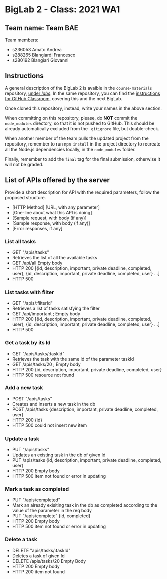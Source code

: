 # BigLab 2 - Class: 2021 WA1

## Team name: Team BAE

Team members:
* s236053 Amato Andrea
* s288265 Blangiardi Francesco
* s280192 Blangiari Giovanni

## Instructions

A general description of the BigLab 2 is avaible in the `course-materials` repository, [under _labs_](https://github.com/polito-WA1-AW1-2021/course-materials/tree/main/labs/BigLab2/BigLab2.pdf). In the same repository, you can find the [instructions for GitHub Classroom](https://github.com/polito-WA1-AW1-2021/course-materials/tree/main/labs/GH-Classroom-BigLab-Instructions.pdf), covering this and the next BigLab.

Once cloned this repository, instead, write your names in the above section.

When committing on this repository, please, do **NOT** commit the `node_modules` directory, so that it is not pushed to GitHub.
This should be already automatically excluded from the `.gitignore` file, but double-check.

When another member of the team pulls the updated project from the repository, remember to run `npm install` in the project directory to recreate all the Node.js dependencies locally, in the `node_modules` folder.

Finally, remember to add the `final` tag for the final submission, otherwise it will not be graded.

## List of APIs offered by the server

Provide a short description for API with the required parameters, follow the proposed structure.

* [HTTP Method] [URL, with any parameter]
* [One-line about what this API is doing]
* [Sample request, with body (if any)]
* [Sample response, with body (if any)]
* [Error responses, if any]

### List all tasks

* GET "/apis/tasks"
* Retrieves the list of all the available tasks
* GET /api/all Empty body
* HTTP 200 [{id, description, important, private deadline, completed, user}, {id, description, important, private deadline, completed, user} ...]
* HTTP 500 

### List tasks with filter

* GET "/apis/:filterId"
* Retrieves a list of tasks satisfying the filter
* GET /api/important ; Empty body
* HTTP 200 [{id, description, important, private deadline, completed, user}, {id, description, important, private deadline, completed, user} ...]
* HTTP 500

### Get a task by its Id

* GET "/apis/tasks/:taskId"
* Retrieves the task with the same Id of the parameter taskId
* GET /apis/tasks/20 ; Empty body
* HTTP 200 {id, description, important, private deadline, completed, user}
* HTTP 500 resource not found

### Add a new task

* POST "/apis/tasks"
* Creates and inserts a new task in the db
* POST /apis/tasks {description, important, private deadline, completed, user}
* HTTP 200 {id}
* HTTP 500 could not insert new item

### Update a task

* PUT "/apis/tasks"
* Updates an existing task in the db of given Id
* PUT /apis/tasks {id, description, important, private deadline, completed, user}
* HTTP 200 Empty body
* HTTP 500 item not found or error in updating

### Mark a task as completed

* PUT "/apis/completed"
* Mark an already exisiting task in the db as completed according to the value of the parameter in the req body
* PUT "/apis/complete" {id, completed}
* HTTP 200 Empty body
* HTTP 500 item not found or error in updating

### Delete a task

* DELETE "apis/tasks/:taskId"
* Deletes a task of given Id
* DELETE /apis/tasks/20 Empty Body
* HTTP 200 Empty body
* HTTP 200 item not found

